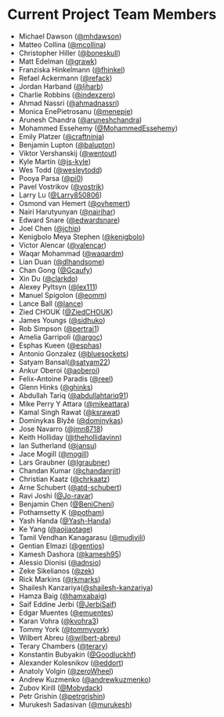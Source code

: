 # Current Project Team Members

* Michael Dawson ([@mhdawson](https://github.com/mhdawson))
* Matteo Collina ([@mcollina](https://github.com/mcollina))
* Christopher Hiller ([@boneskull](https://github.com/boneskull))
* Matt Edelman ([@grawk](https://github.com/grawk))
* Franziska Hinkelmann ([@fhinkel](https://github.com/fhinkel))
* Refael Ackermann ([@refack](https://github.com/refack))
* Jordan Harband ([@ljharb](https://github.com/ljharb))
* Charlie Robbins ([@indexzero](https://github.com/indexzero))
* Ahmad Nassri ([@ahmadnassri](https://github.com/ahmadnassri))
* Monica EnePietrosanu ([@menepie](https://github.com/menepie))
* Arunesh Chandra ([@aruneshchandra](https://github.com/aruneshchandra))
* Mohammed Essehemy ([@MohammedEssehemy](https://github.com/MohammedEssehemy))
* Emily Platzer ([@craftninja](https://github.com/craftninja))
* Benjamin Lupton ([@balupton](https://github.com/balupton))
* Viktor Vershanskij ([@wentout](https://github.com/wentout))
* Kyle Martin ([@js-kyle](https://github.com/js-kyle))
* Wes Todd ([@wesleytodd](https://github.com/wesleytodd))
* Pooya Parsa ([@pi0](https://github.com/pi0))
* Pavel Vostrikov ([@vostrik](https://github.com/vostrik))
* Larry Lu ([@Larry850806](https://github.com/Larry85))
* Osmond van Hemert ([@ovhemert](https://github.com/ovhemert))
* Nairi Harutyunyan ([@nairihar](https://github.com/nairihar))
* Edward Snare ([@edwardsnare](https://github.com/edwardsnare))
* Joel Chen ([@jchip](https://github.com/jchip))
* Kenigbolo Meya Stephen ([@kenigbolo](https://github.com/kenigbolo))
* Victor Alencar ([@valencar](https://github.com/valencar))
* Waqar Mohammad ([@waqardm](https://github.com/waqardm))
* Lian Duan ([@dlhandsome](https://github.com/dlhandsome))
* Chan Gong ([@Gcaufy](https://github.com/Gcaufy))
* Xin Du ([@clarkdo](https://github.com/clarkdo))
* Alexey Pyltsyn ([@lex111](https://github.com/lex111))
* Manuel Spigolon ([@eomm](https://github.com/Eomm))
* Lance Ball ([@lance](https://github.com/lance))
* Zied CHOUK ([@ZiedCHOUK](https://github.com/ZiedCHOUK))
* James Youngs ([@sidhuko](https://github.com/sidhuko))
* Rob Simpson ([@pertrai1](https://github.com/pertrai1))
* Amelia Garripoli ([@argoc](https://github.com/argoc))
* Esphas Kueen ([@esphas](https://github.com/esphas))
* Antonio Gonzalez ([@bluesockets](https://github.com/bluesockets))
* Satyam Bansal([@satyam22](https://github.com/satyam22))
* Ankur Oberoi ([@aoberoi](https://github.com/aoberoi))
* Felix-Antoine Paradis ([@reel](https://github.com/reel))
* Glenn Hinks ([@ghinks](https://github.com/ghinks))
* Abdullah Tariq ([@abdullahtariq91](https://github.com/abdullahtariq91))
* Mike Perry Y Attara ([@mikeattara](https://github.com/mikeattara))
* Kamal Singh Rawat ([@ksrawat](https://github.com/ksrawat))
* Dominykas Blyžė ([@dominykas](https://github.com/dominykas))
* Jose Navarro ([@jmn8718](https://github.com/jmn8718))
* Keith Holliday ([@thehollidayinn](https://github.com/thehollidayinn))
* Ian Sutherland ([@iansu](https://github.com/iansu))
* Jace Mogill ([@mogill](https://github.com/mogill))
* Lars Graubner ([@lgraubner](https://github.com/lgraubner))
* Chandan Kumar ([@chandanrjit](https://github.com/chandanrjit))
* Christian Kaatz ([@chrkaatz](https://github.com/chrkaatz))
* Arne Schubert ([@atd-schubert](https://github.com/atd-schubert))
* Ravi Joshi ([@Jo-ravar](https://github.com/Jo-ravar))
* Benjamin Chen ([@BeniCheni](https://github.com/BeniCheni))
* Pothamsetty K ([@potham](https://github.com/potham))
* Yash Handa ([@Yash-Handa](https://github.com/Yash-Handa))
* Ke Yang ([@aojiaotage](https://github.com/aojiaotage))
* Tamil Vendhan Kanagarasu ([@mudivili](https://github.com/mudivili))
* Gentian Elmazi ([@gentios](https://github.com/gentios))
* Kamesh Dashora ([@kamesh95](https://github.com/kamesh95))
* Alessio Dionisi ([@adnsio](https://github.com/adnsio))
* Zeke Sikelianos ([@zek](https://github.com/zeke))
* Rick Markins ([@rkmarks](https://github.com/rkmarks))
* Shailesh Kanzariya([@shailesh-kanzariya](https://github.com/shailesh-kanzariya))
* Hamza Baig ([@hamxabaig](https://github.com/hamxabaig))
* Saif Eddine Jerbi ([@JerbiSaif](https://github.com/SaifJerbi))
* Edgar Muentes ([@emuentes](https://github.com/emuentes))
* Karan Vohra ([@kvohra3](https://github.com/kvohra3))
* Tommy York ([@tommyyork](https://github.com/tommyyork))
* Wilbert Abreu ([@wilbert-abreu](https://github.com/wilbert-abreu))
* Terary Chambers  ([@terary](https://github.com/terary))
* Konstantin Bubyakin ([@Goodluckhf](https://github.com/Goodluckhf))
* Alexander Kolesnikov ([@eddort](https://github.com/eddort))
* Anatoly Volgin ([@zeroWheel](https://github.com/zeroWheel))
* Andrew Kuzmenko ([@andrewkuzmenko](https://github.com/andrewkuzmenko))
* Zubov Kirill ([@Mobydack](https://github.com/Mobydack))
* Petr Grishin ([@petrgrishin](https://github.com/petrgrishin))
* Murukesh Sadasivan ([@murukesh](https://github.com/murukesh))
